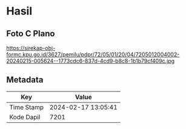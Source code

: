 # Hasil

## Foto C Plano

https://sirekap-obj-formc.kpu.go.id/3627/pemilu/pdpr/72/05/01/20/04/7205012004002-20240215-005624--1773cdc6-837d-4cd9-b8c8-1b1b79cf409c.jpg


## Metadata

| Key        | Value               |
| ---------- | ------------------- |
| Time Stamp | 2024-02-17 13:05:41 |
| Kode Dapil | 7201                |




